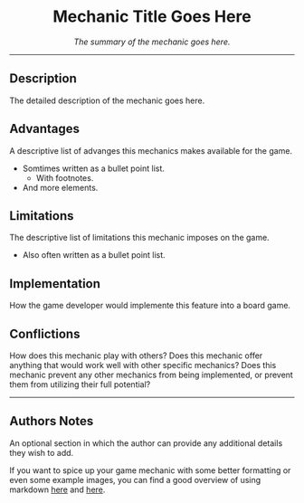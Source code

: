 # <div align="center">Mechanic Title Goes Here</div>
*<p align="center">The summary of the mechanic goes here.</p>*

---

## Description
The detailed description of the mechanic goes here.

## Advantages
A descriptive list of advanges this mechanics makes available for the game.
* Somtimes written as a bullet point list.
  * With footnotes.
* And more elements.

## Limitations
The descriptive list of limitations this mechanic imposes on the game.
* Also often written as a bullet point list.

## Implementation
How the game developer would implemente this feature into a board game.

## Conflictions
How does this mechanic play with others? Does this mechanic offer anything that would work well with other specific mechanics? Does this mechanic prevent any other mechanics from being implemented, or prevent them from utilizing their full potential?

---

## Authors Notes
An optional section in which the author can provide any additional details they wish to add.

If you want to spice up your game mechanic with some better formatting or even some example images, you can find a good overview of using markdown [here](https://guides.github.com/features/mastering-markdown/) and [here](https://help.smash.gg/en/articles/1987102-customizing-text-with-markdown).
